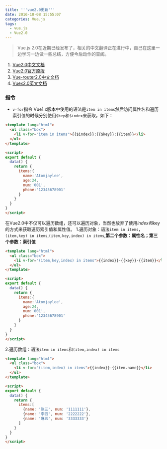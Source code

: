 ```yaml
---
title: '''vue2.0更新'''
date: 2016-10-08 15:55:07
categories: Vue.js
tags:
  - vue.js
  - Vue2.0
---
```


> Vue.js 2.0在近期已经发布了，相关的中文翻译正在进行中，自己在这里一边学习一边做一些总结，方便今后动作的查阅。

1. [Vue2.0中文文档](http://vuefe.cn/)
2. [Vue2.0官方原版](http://vuejs.org/guide/)
3. [Vue-router2.0中文文档](http://router.vuejs.org/zh-cn/index.html)
4. [Vuex2.0英文文档](http://vuex.vuejs.org/en/index.html)

### 指令
<!-- more -->
- `v-for`指令
  Vue1.x版本中使用的语法是`item in items`然后访问属性名和遍历索引值的时候分别使用`$key`和`$index`来获取，如下：


```html
<template lang="html">
  <ul class="box">
    <li v-for="item in items">{{$index}}:{{$key}}:{{item}}</li>
  </ul>
</template>

<script>
export default {
  data() {
    return {
      items:{
        name:'Atomjaylee',
        age:24,
        num:'001',
        phone:'12345678901'
      }
    }
  }
}
</script>
```
在Vue2.0中不仅可以遍历数组，还可以遍历对象，当然也放弃了使用$index和$key的方式来获取遍历索引值和属性值。
1.遍历对象：语法`item in items`，`(item,key) in items`,`(item,key,index) in items`,**第二个参数：属性名；第三个参数：索引值**
```html
<template lang="html">
  <ul class="box">
    <li v-for="(item,key,index) in items">{{index}}-{{key}}-{{item}}</li>
  </ul>
</template>

<script>
export default {
  data() {
    return {
      items:{
        name:'Atomjaylee',
        age:24,
        num:'001',
        phone:'12345678901'
      }
    }
  }
}
</script>
```
2.遍历数组：语法`item in items`和`(item,index) in items`
```html
<template lang="html">
  <ul class="box">
    <li v-for="(item,index) in items">{{index}}-{{item.name}}</li>
  </ul>
</template>

<script>
export default {
  data() {
    return {
      items:[
        {name: '张三', num: '1111111'},
        {name: '李四', num: '2222222'},
        {name: '麻五', num: '3333333'}
      ]
    }
  }
}
</script>
```
